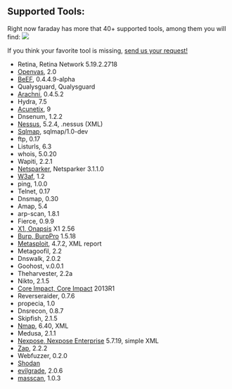 Supported Tools:
---
Right now faraday has more that 40+ supported tools, among them you will find: 
![](https://raw.github.com/wiki/infobyte/faraday/images/plugins/Plugins.png)

If you think your favorite tool is missing, [send us your request!](https://github.com/infobyte/faraday/issues/new)
* Retina, Retina Network 5.19.2.2718
* [Openvas](https://twitter.com/openvas), 2.0
* [BeEF](https://twitter.com/beefproject), 0.4.4.9-alpha
* Qualysguard, Qualysguard
* [Arachni](https://twitter.com/ArachniScanner), 0.4.5.2
* Hydra, 7.5
* [Acunetix](https://twitter.com/acunetix), 9
* Dnsenum, 1.2.2
* [Nessus](https://twitter.com/tenablesecurity), 5.2.4, .nessus (XML)
* [Sqlmap](https://twitter.com/sqlmap), sqlmap/1.0-dev
* ftp, 0.17
* Listurls, 6.3
* whois, 5.0.20
* Wapiti, 2.2.1
* [Netsparker](https://twitter.com/Netsparker), Netsparker 3.1.1.0
* [W3af](https://twitter.com/w3af), 1.2
* ping, 1.0.0
* Telnet, 0.17
* Dnsmap, 0.30
* Amap, 5.4
* arp-scan, 1.8.1
* Fierce, 0.9.9
* [X1, Onapsis](https://twitter.com/onapsis) X1 2.56
* [Burp, BurpPro](https://twitter.com/Burp_Suite) 1.5.18 
* [Metasploit](https://twitter.com/metasploit), 4.7.2, XML report
* Metagoofil, 2.2
* Dnswalk, 2.0.2
* Goohost, v.0.0.1
* Theharvester, 2.2a
* Nikto, 2.1.5
* [Core Impact, Core Impact](https://twitter.com/CoreSecurity) 2013R1
* Reverseraider, 0.7.6
* propecia, 1.0
* Dnsrecon, 0.8.7
* Skipfish, 2.1.5
* [Nmap](https://twitter.com/nmap), 6.40, XML
* Medusa, 2.1.1
* [Nexpose, Nexpose Enterprise](https://twitter.com/rapid7) 5.7.19, simple XML
* [Zap](https://twitter.com/nikto), 2.2.2
* Webfuzzer, 0.2.0
* [Shodan](https://twitter.com/shodanhq)
* [evilgrade](http://twitter.com/infobytesec), 2.0.6
* [masscan](https://twitter.com/ErrataRob), 1.0.3